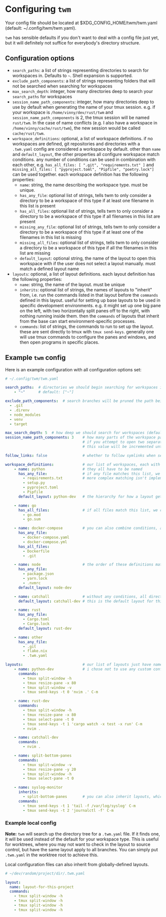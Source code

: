 # Configuring `twm`

Your config file should be located at $XDG_CONFIG_HOME/twm/twm.yaml (default: ~/.config/twm/twm.yaml).

`twm` has sensible defaults if you don't want to deal with a config file just yet, but it will definitely not suffice for everybody's directory structure.


## Configuration options

- `search_paths`: a list of strings representing directories to search for workspaces in. Defaults to `~`. Shell expansion is supported.
- `exclude_path_components`: a list of strings representing folders that will not be searched when searching for workspaces
- `max_search_depth`: integer, how many directories deep to search your `search_paths` for workspaces
- `session_name_path_components`: integer, how many directories deep to use by default when generating the name of your tmux session. e.g. if your workspace is `/home/vinny/dev/rust/twm` and `session_name_path_components` is 2, the tmux session will be named `rust/twm`. In the case of name conflicts (e.g. I also have a workspace in `/home/vinny/cache/rust/twm`), the new session would be called `cache/rust/twm`.
- `workspace_definitions`: optional, a list of workspace definitions. if no workspaces are defined, git repositories and directories with a `.twm.yaml` config are considered a workspace by default. other than `name` and `default_layout`, the other properties all configure workspace match conditions. any number of conditions can be used in combination with each other, e.g. `has_all_files: [ ".git", "requirements.txt" ]` and `missing_all_files: [ "pyproject.toml", "Pipfile", "poetry.lock"]` can be used together. each workspace definition has the following properties:
  - `name`: string, the name describing the workspace type. must be unique.
  - `has_any_file`: optional list of strings, tells twm to only consider a directory to be a workspace of this type if at least one filename in this list is present
  - `has_all_files`: optional list of strings, tells twm to only consider a directory to be a workspace of this type if all filenames in this list are present
  - `missing_any_file`: optional list of strings, tells twm to only consider a directory to be a workspace of this type if at least one of the filenames in this list is missing
  - `missing_all_files`: optional list of strings, tells twm to only consider a directory to be a workspace of this type if all the filenames in this list are missing
  - `default_layout`: optional string, the name of the layout to open this workspace with if the user does not select a layout manually. must match a defined layout name
- `layouts`: optional, a list of layout definitions. each layout definition has the following properties:
  - `name`: string, the name of the layout. must be unique
  - `inherits`: optional list of strings, the names of layouts to "inherit" from, i.e. run the commands listed in that layout before the `commands` defined in this layout. useful for setting up base layouts to be used in specific development environments. e.g. it might set up one big pane on the left, with two horizontally split panes off to the right, with nothing running inside them. then the `commands` of layouts that inherit from the base can start environment-specific processes.
  - `commands`: list of strings, the commands to run to set up the layout. these are sent directly to tmux with `tmux send-keys`. generally one will use tmux commands to configure the panes and windows, and then open programs in specific places.


## Example `twm` config

Here is an example configuration with all configuration options set:
```yaml
# ~/.config/twm/twm.yaml

search_paths:  # directories we should begin searching for workspaces in. i just use home. shell expansion is supported
    - "~"      # default: ["~"]

exclude_path_components:  # search branches will be pruned the path being explored contains any of these components
  - .git
  - .direnv
  - node_modules
  - venv
  - target

max_search_depth: 5  # how deep we should search for workspaces (default: 3)
session_name_path_components: 3    # how many parts of the workspace path to use in generating the session name by default
                                   # if you attempt to open two separate workspaces that would generate the same session name,
                                   # this value will be incremented until a unique session name is found

follow_links: false                # whether to follow symlinks when searching for worksapces (default: true)

workspace_definitions:             # our list of workspaces, each with different properties
    - name: python                 # they all have to be named
      has_any_file:                # if any file matches this list, we consider it a match, since its "has_any_file"
        - requirements.txt         # more complex matching isn't implemented currently
        - setup.py
        - pyproject.toml
        - Pipfile
      default_layout: python-dev   # the hierarchy for how a layout gets chosen is user opts to select manually > local layout > default for workspace type

    - name: go
      has_all_files:               # if all files match this list, we consider it a match, since its "has_all_files"
        - go.mod
        - go.sum

    - name: docker-compose         # you can also combine conditions, as in this example, a docker-compose workspace is matched only if we have *any* of the docker-compose files and both `.git` folder and a `Dockerfile`
      has_any_file:
        - docker-compose.yaml
        - docker-compose.yml
      has_all_files:
        - Dockerfile
        - .git

    - name: node                   # the order of these definitions matters - if a directory matches multiple, the first one wins
      has_any_file:
        - package.json
        - yarn.lock
        - .nvmrc
      default_layout: node-dev

    - name: catchall               # without any conditions, all directories will match this wworkspace
      default_layout: catchall-dev # this is the default layout for this workspace type

    - name: rust
      has_any_file:
        - Cargo.toml
        - Cargo.lock
      default_layout: rust-dev

    - name: other
      has_any_file:
        - .git
        - flake.nix
        - .twm.yaml

layouts:                           # our list of layouts just have names and a list of commands. the command get sent directly with tmux send-keys
    - name: python-dev             # i chose not to use any custom configuration becuase that would be a lot of work to basically maintain a subset of possible functionality
      commands:
        - tmux split-window -h
        - tmux resize-pane -x 80
        - tmux split-window -v
        - tmux send-keys -t 0 'nvim .' C-m

    - name: rust-dev
      commands:
        - tmux split-window -h
        - tmux resize-pane -x 80
        - tmux select-pane -t 0
        - tmux send-keys -t 1 'cargo watch -x test -x run' C-m
        - nvim .

    - name: catchall-dev
      commands:
        - nvim .

    - name: split-bottom-panes
      commands:
        - tmux split-window -v
        - tmux resize-pane -y 20
        - tmux split-window -h
        - tmux select-pane -t 0

    - name: syslog-monitor
      inherits:
        - split-bottom-panes       # you can also inherit layouts, which will just run the commands from the inherited layout before running your specified commands. these can be nested arbitrarily. this is useful when you have many layouts that should look similar but, for example, have different commands they should run
      commands:
        - tmux send-keys -t 1 'tail -f /var/log/syslog' C-m
        - tmux send-keys -t 2 'journalctl -f' C-m
```

### Example local config

**Note:** `twm` will search up the directory tree for a `.twm.yaml` file. If it finds one, it will be used instead of the default for your workspace type. This is useful for worktrees, where you may not want to check in the layout to source control, but have the same layout apply to all branches. You can simply put `.twm.yaml` in the worktree root to achieve this.

Local configuration files can also inherit from globally-defined layouts.

```yaml
# ~/dev/random/project/dir/.twm.yaml

layout:
  name: layout-for-this-project
  commands:
    - tmux split-window -h
    - tmux split-window -h
    - tmux split-window -h
    - tmux split-window -h
```
